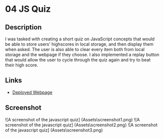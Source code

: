 # 04 JS Quiz

## Description

I was tasked with creating a short quiz on JavaScript concepts that would be able to store users' highscores in local storage, and then display them when asked. The user is also able to clear every item both from local storage and the webpage if they choose. I also implemented a replay button that would allow the user to cycle through the quiz again and try to beat their high score.

## Links

- [Deployed Webpage](https://en-moss.github.io/04-JS-Quiz/ "Deployed Webpage")

## Screenshot

![A screenshot of the javascript quiz] (Assets\screenshot1.png)
![A screenshot of the javascript quiz] (Assets\screenshot2.png)
![A screenshot of the javascript quiz] (Assets\screenshot3.png)
